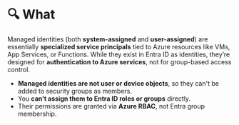 # 🔍 What

Managed identities (both **system-assigned** and **user-assigned**) are essentially **specialized service principals** tied to Azure resources like VMs, App Services, or Functions. While they exist in Entra ID as identities, they’re designed for **authentication to Azure services**, not for group-based access control.

- **Managed identities are not user or device objects**, so they can't be added to security groups as members.
- You **can’t assign them to Entra ID roles or groups** directly.
- Their permissions are granted via **Azure RBAC**, not Entra group membership.

